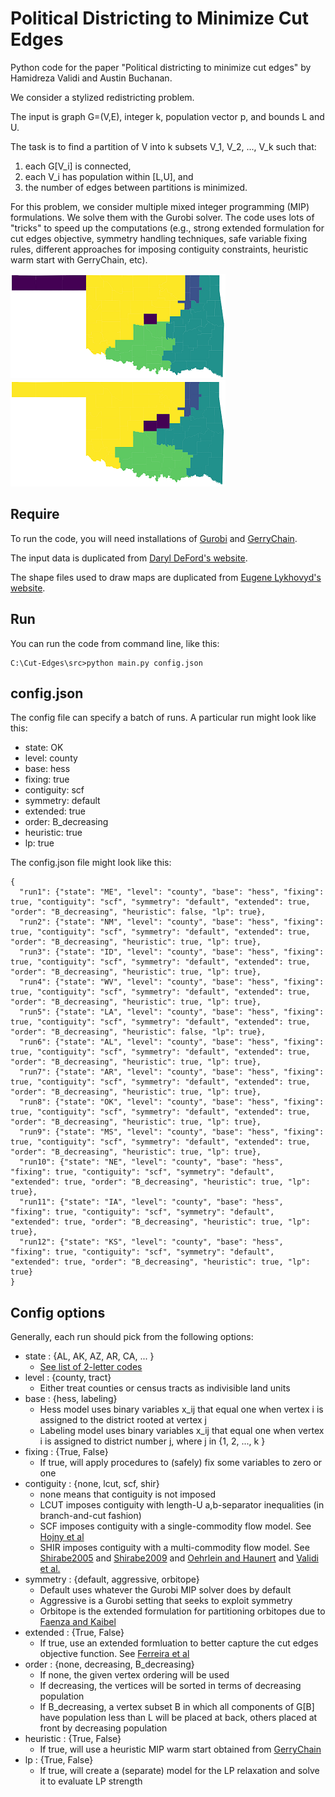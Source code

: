 # Political Districting to Minimize Cut Edges

Python code for the paper "Political districting to minimize cut edges" by Hamidreza Validi and Austin Buchanan.

We consider a stylized redistricting problem.

The input is graph G=(V,E), integer k, population vector p, and bounds L and U.

The task is to find a partition of V into k subsets V_1, V_2, ..., V_k such that:
1. each G[V_i] is connected, 
2. each V_i has population within [L,U], and 
3. the number of edges between partitions is minimized.

For this problem, we consider multiple mixed integer programming (MIP) formulations. We solve them with the Gurobi solver. The code uses lots of "tricks" to speed up the computations (e.g., strong extended formulation for cut edges objective, symmetry handling techniques, safe variable fixing rules, different approaches for imposing contiguity constraints, heuristic warm start with GerryChain, etc).

![Figure 1](OK-county-not.png?raw=true "Min cut plan without contiguity")
![Figure 2](OK-county-contiguous.png?raw=true "Min cut plan with contiguity")

## Require
To run the code, you will need installations of [Gurobi](https://www.gurobi.com/) and [GerryChain](https://gerrychain.readthedocs.io/en/latest/).

The input data is duplicated from [Daryl DeFord's website](https://people.csail.mit.edu/ddeford/dual_graphs.html).

The shape files used to draw maps are duplicated from [Eugene Lykhovyd's website](https://lykhovyd.com/files/public/districting).

## Run
You can run the code from command line, like this:

```
C:\Cut-Edges\src>python main.py config.json
```

## config.json
The config file can specify a batch of runs. A particular run might look like this:
* state: OK
* level: county
* base: hess
* fixing: true
* contiguity: scf
* symmetry: default
* extended: true
* order: B_decreasing
* heuristic: true
* lp: true

The config.json file might look like this:
```
{
  "run1": {"state": "ME", "level": "county", "base": "hess", "fixing": true, "contiguity": "scf", "symmetry": "default", "extended": true, "order": "B_decreasing", "heuristic": false, "lp": true},
  "run2": {"state": "NM", "level": "county", "base": "hess", "fixing": true, "contiguity": "scf", "symmetry": "default", "extended": true, "order": "B_decreasing", "heuristic": true, "lp": true},
  "run3": {"state": "ID", "level": "county", "base": "hess", "fixing": true, "contiguity": "scf", "symmetry": "default", "extended": true, "order": "B_decreasing", "heuristic": true, "lp": true},
  "run4": {"state": "WV", "level": "county", "base": "hess", "fixing": true, "contiguity": "scf", "symmetry": "default", "extended": true, "order": "B_decreasing", "heuristic": true, "lp": true},
  "run5": {"state": "LA", "level": "county", "base": "hess", "fixing": true, "contiguity": "scf", "symmetry": "default", "extended": true, "order": "B_decreasing", "heuristic": false, "lp": true},
  "run6": {"state": "AL", "level": "county", "base": "hess", "fixing": true, "contiguity": "scf", "symmetry": "default", "extended": true, "order": "B_decreasing", "heuristic": true, "lp": true},
  "run7": {"state": "AR", "level": "county", "base": "hess", "fixing": true, "contiguity": "scf", "symmetry": "default", "extended": true, "order": "B_decreasing", "heuristic": true, "lp": true},
  "run8": {"state": "OK", "level": "county", "base": "hess", "fixing": true, "contiguity": "scf", "symmetry": "default", "extended": true, "order": "B_decreasing", "heuristic": true, "lp": true},
  "run9": {"state": "MS", "level": "county", "base": "hess", "fixing": true, "contiguity": "scf", "symmetry": "default", "extended": true, "order": "B_decreasing", "heuristic": true, "lp": true},
  "run10": {"state": "NE", "level": "county", "base": "hess", "fixing": true, "contiguity": "scf", "symmetry": "default", "extended": true, "order": "B_decreasing", "heuristic": true, "lp": true},
  "run11": {"state": "IA", "level": "county", "base": "hess", "fixing": true, "contiguity": "scf", "symmetry": "default", "extended": true, "order": "B_decreasing", "heuristic": true, "lp": true},
  "run12": {"state": "KS", "level": "county", "base": "hess", "fixing": true, "contiguity": "scf", "symmetry": "default", "extended": true, "order": "B_decreasing", "heuristic": true, "lp": true}
}
```

## Config options
Generally, each run should pick from the following options:
* state : {AL, AK, AZ, AR, CA, ... } 
  * [See list of 2-letter codes](https://en.wikipedia.org/wiki/List_of_U.S._state_and_territory_abbreviations)
* level : {county, tract}
  * Either treat counties or census tracts as indivisible land units
* base : {hess, labeling} 
  * Hess model uses binary variables x_ij that equal one when vertex i is assigned to the district rooted at vertex j
  * Labeling model uses binary variables x_ij that equal one when vertex i is assigned to district number j, where j in {1, 2, ..., k }
* fixing : {True, False}
  * If true, will apply procedures to (safely) fix some variables to zero or one
* contiguity : {none, lcut, scf, shir}
  * none means that contiguity is not imposed
  * LCUT imposes contiguity with length-U a,b-separator inequalities (in branch-and-cut fashion)
  * SCF imposes contiguity with a single-commodity flow model. See [Hojny et al](https://link.springer.com/article/10.1007/s12532-020-00186-3)
  * SHIR imposes contiguity with a multi-commodity flow model. See [Shirabe2005](https://onlinelibrary.wiley.com/doi/full/10.1111/j.1538-4632.2005.00605.x) and [Shirabe2009](https://journals.sagepub.com/doi/abs/10.1068/b34104) and [Oehrlein and Haunert](http://www.josis.org/index.php/josis/article/viewArticle/379) and [Validi et al.](http://www.optimization-online.org/DB_HTML/2020/01/7582.html)
* symmetry : {default, aggressive, orbitope}
  * Default uses whatever the Gurobi MIP solver does by default
  * Aggressive is a Gurobi setting that seeks to exploit symmetry
  * Orbitope is the extended formulation for partitioning orbitopes due to [Faenza and Kaibel](https://pubsonline.informs.org/doi/abs/10.1287/moor.1090.0392)
* extended : {True, False}
  * If true, use an extended formluation to better capture the cut edges objective function. See [Ferreira et al](https://link.springer.com/article/10.1007/BF02592198)
* order : {none, decreasing, B_decreasing}
  * If none, the given vertex ordering will be used
  * If decreasing, the vertices will be sorted in terms of decreasing population
  * If B_decreasing, a vertex subset B in which all components of G[B] have population less than L will be placed at back, others placed at front by decreasing population
* heuristic : {True, False}
  * If true, will use a heuristic MIP warm start obtained from [GerryChain](https://gerrychain.readthedocs.io/en/latest/)
* lp : {True, False} 
  * If true, will create a (separate) model for the LP relaxation and solve it to evaluate LP strength


